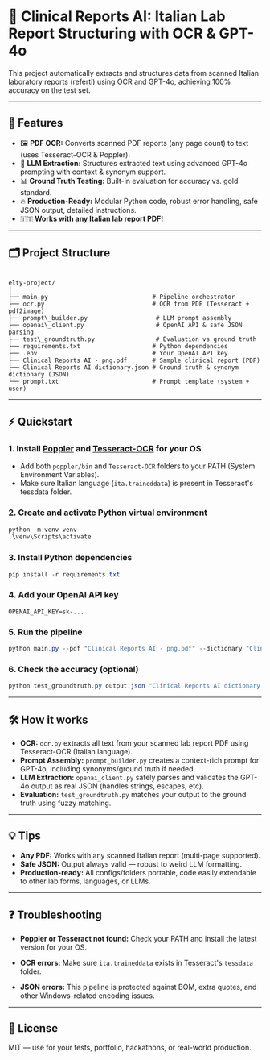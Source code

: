 # 🏥 Clinical Reports AI: Italian Lab Report Structuring with OCR & GPT-4o

This project automatically extracts and structures data from scanned Italian laboratory reports (referti) using OCR and GPT-4o, achieving 100% accuracy on the test set.

---

## 🚀 Features

- 🖼️ **PDF OCR:** Converts scanned PDF reports (any page count) to text (uses Tesseract-OCR & Poppler).
- 🤖 **LLM Extraction:** Structures extracted text using advanced GPT-4o prompting with context & synonym support.
- 📊 **Ground Truth Testing:** Built-in evaluation for accuracy vs. gold standard.
- 🔥 **Production-Ready:** Modular Python code, robust error handling, safe JSON output, detailed instructions.
- 🇮🇹 **Works with any Italian lab report PDF!**

---

## 🗂️ Project Structure

```

elty-project/
│
├── main.py                             # Pipeline orchestrator
├── ocr.py                              # OCR from PDF (Tesseract + pdf2image)
├── prompt\_builder.py                   # LLM prompt assembly
├── openai\_client.py                    # OpenAI API & safe JSON parsing
├── test\_groundtruth.py                 # Evaluation vs ground truth
├── requirements.txt                    # Python dependencies
├── .env                                # Your OpenAI API key
├── Clinical Reports AI - png.pdf       # Sample clinical report (PDF)
├── Clinical Reports AI dictionary.json # Ground truth & synonym dictionary (JSON)
└── prompt.txt                          # Prompt template (system + user)

````

---

## ⚡ Quickstart

### 1. **Install [Poppler](https://github.com/oschwartz10612/poppler-windows/releases/) and [Tesseract-OCR](https://github.com/UB-Mannheim/tesseract/releases/) for your OS**
- Add both `poppler/bin` and `Tesseract-OCR` folders to your PATH (System Environment Variables).
- Make sure Italian language (`ita.traineddata`) is present in Tesseract's tessdata folder.

### 2. **Create and activate Python virtual environment**

```powershell
python -m venv venv
.\venv\Scripts\activate
````

### 3. **Install Python dependencies**

```powershell
pip install -r requirements.txt
```

### 4. **Add your OpenAI API key**

```env
OPENAI_API_KEY=sk-...
```

### 5. **Run the pipeline**

```powershell
python main.py --pdf "Clinical Reports AI - png.pdf" --dictionary "Clinical Reports AI dictionary.json" --prompt "prompt.txt" --output "output.json"
```

### 6. **Check the accuracy (optional)**

```powershell
python test_groundtruth.py output.json "Clinical Reports AI dictionary.json"
```

---

## 🛠️ How it works

* **OCR:** `ocr.py` extracts all text from your scanned lab report PDF using Tesseract-OCR (Italian language).
* **Prompt Assembly:** `prompt_builder.py` creates a context-rich prompt for GPT-4o, including synonyms/ground truth if needed.
* **LLM Extraction:** `openai_client.py` safely parses and validates the GPT-4o output as real JSON (handles strings, escapes, etc).
* **Evaluation:** `test_groundtruth.py` matches your output to the ground truth using fuzzy matching.

---

## 💡 Tips

* **Any PDF:** Works with any scanned Italian report (multi-page supported).
* **Safe JSON:** Output always valid — robust to weird LLM formatting.
* **Production-ready:** All configs/folders portable, code easily extendable to other lab forms, languages, or LLMs.

---

## ❓ Troubleshooting

* **Poppler or Tesseract not found:**
  Check your PATH and install the latest version for your OS.

* **OCR errors:**
  Make sure `ita.traineddata` exists in Tesseract's `tessdata` folder.

* **JSON errors:**
  This pipeline is protected against BOM, extra quotes, and other Windows-related encoding issues.

---

## 📄 License

MIT — use for your tests, portfolio, hackathons, or real-world production.
